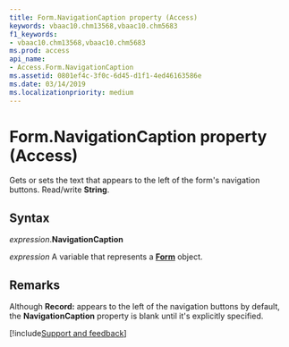 ```yaml
---
title: Form.NavigationCaption property (Access)
keywords: vbaac10.chm13568,vbaac10.chm5683
f1_keywords:
- vbaac10.chm13568,vbaac10.chm5683
ms.prod: access
api_name:
- Access.Form.NavigationCaption
ms.assetid: 0801ef4c-3f0c-6d45-d1f1-4ed46163586e
ms.date: 03/14/2019
ms.localizationpriority: medium
---
```



# Form.NavigationCaption property (Access)

Gets or sets the text that appears to the left of the form's navigation buttons. Read/write **String**.


## Syntax

_expression_.**NavigationCaption**

_expression_ A variable that represents a **[Form](Access.Form.md)** object.


## Remarks

Although **Record:** appears to the left of the navigation buttons by default, the **NavigationCaption** property is blank until it's explicitly specified.



[!include[Support and feedback](~/includes/feedback-boilerplate.md)]